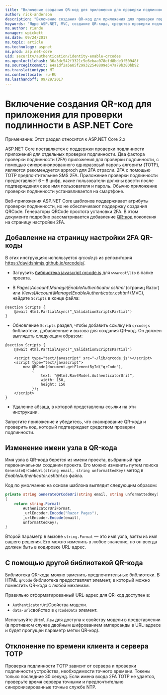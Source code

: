 ```yaml
---
title: "Включение создания QR-код для приложения для проверки подлинности в ASP.NET Core"
author: rick-anderson
description: "Включение создания QR-код для приложения для проверки подлинности в ASP.NET Core"
keywords: "Ядро ASP.NET, MVC, создание QR-кода, средства проверки подлинности, 2FA"
ms.author: riande
manager: wpickett
ms.date: 09/24/2017
ms.topic: article
ms.technology: aspnet
ms.prod: asp.net-core
uid: security/authentication/identity-enable-qrcodes
ms.openlocfilehash: 36a3dc542f3321c5e6ebaa078efd8bde3f50948f
ms.sourcegitcommit: e4a1df2a5a85f299322548809e547a79b380bb92
ms.translationtype: MT
ms.contentlocale: ru-RU
ms.lasthandoff: 09/29/2017
---
```

# <a name="enabling-qr-code-generation-for-authenticator-apps-in-aspnet-core"></a>Включение создания QR-код для приложения для проверки подлинности в ASP.NET Core

Примечание: Этот раздел относится к ASP.NET Core 2.x

ASP.NET Core поставляется с поддержки проверки подлинности приложений для отдельных проверки подлинности. Два фактора проверки подлинности (2FA) приложения для проверки подлинности, с помощью синхронизированного одноразовый пароль алгоритм (TOTP), являются рекомендуется approch для 2FA отрасли. 2FA с помощью TOTP предпочтительнее SMS 2FA. Приложение проверки подлинности предоставляет 6 – 8 цифр, какие пользователи должны ввести после подтверждения свое имя пользователя и пароль. Обычно приложение проверки подлинности устанавливается на смартфоне.

Веб-приложения ASP.NET Core шаблонов поддерживает атрибуты проверки подлинности, но не обеспечивают поддержку создания QRCode. Генераторы QRCode простота установки 2FA. В этом документе подробно рассматривается добавление [QR-код](https://wikipedia.org/wiki/QR_code) поколения на страницу настройки 2FA.

## <a name="adding-qr-codes-to-the-2fa-configuration-page"></a>Добавление на страницу настройки 2FA QR-коды

В этих инструкциях используется *qrcode.js* из репозитория https://davidshimjs.github.io/qrcodejs/.

* Загрузить [библиотека javascript qrcode.js](https://davidshimjs.github.io/qrcodejs/) для `wwwroot\lib` в папке проекта.

* В *Pages\Account\Manage\EnableAuthenticator.cshtml* (страниц Razor) или *Views\Account\Manage\EnableAuthenticator.cshtml* (MVC), найдите `Scripts` в конце файла:

```cshtml
@section Scripts {
    @await Html.PartialAsync("_ValidationScriptsPartial")
}
```

* Обновление `Scripts` раздел, чтобы добавить ссылку на `qrcodejs` библиотеки, добавленные и вызова для создания QR-код. Он должен выглядеть следующим образом:

```cshtml
@section Scripts {
    @await Html.PartialAsync("_ValidationScriptsPartial")

    <script type="text/javascript" src="~/lib/qrcode.js"></script>
    <script type="text/javascript">
        new QRCode(document.getElementById("qrCode"),
            {
                text: "@Html.Raw(Model.AuthenticatorUri)",
                width: 150,
                height: 150
            });
    </script>
}
```

* Удаление абзаца, в которой представлены ссылки на эти инструкции.

Запустите приложение и убедитесь, что сканирование QR-кода и проверить код, который подтверждает средством проверки подлинности.

## <a name="change-the-site-name-in-the-qr-code"></a>Изменение имени узла в QR-кода

Имя узла в QR-кода берется из имени проекта, выбранный при первоначальном создании проекта. Его можно изменить путем поиска `GenerateQrCodeUri(string email, string unformattedKey)` метод в *EnableAuthenticator.cshtml.cs* файла. 

Код по умолчанию на основе шаблона выглядит следующим образом:

```c#
private string GenerateQrCodeUri(string email, string unformattedKey)
{
    return string.Format(
        AuthenicatorUriFormat,
        _urlEncoder.Encode("Razor Pages"),
        _urlEncoder.Encode(email),
        unformattedKey);
}
```

Второй параметр в вызове `string.Format` — это имя узла, взяты из имя вашего решения. Его можно изменить в любое значение, но он всегда должен быть в кодировке URL-адрес.

## <a name="using-a-different-qr-code-library"></a>С помощью другой библиотекой QR-кода

Библиотека QR-кода можно заменить предпочтительные библиотеки. В HTML `qrCode` библиотека предоставляет элемент, в который можно поместить QR-кода с любой механизм.

Правильно отформатированный URL-адрес для QR-код доступен в:

* `AuthenticatorUri`Свойства модели.
* `data-url`свойство в `qrCodeData` элемент. 

Используйте `@Html.Raw` для доступа к свойству модели в представлении (в противном случае двойным шифрованием амперсанды в URL-адресе и будет пропущен параметр метки QR-код).

## <a name="totp-client-and-server-time-skew"></a>Отклонение по времени клиента и сервера TOTP

Проверка подлинности TOTP зависит от сервера и проверки подлинности устройства, необходимости точного времени. Токены только последние 30 секунд. Если имена входа 2FA TOTP не удается, проверьте время сервера точными и предпочтительно синхронизированные точные службе NTP.
